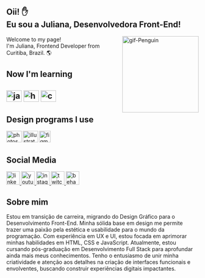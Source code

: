 <h2>Oii! &#9995; <br>Eu sou a Juliana, Desenvolvedora Front-End! </h2>
<img align="right" alt="gif-Penguin" height="200" src="https://media.giphy.com/media/2IudUHdI075HL02Pkk/giphy.gif"/>
  <p>Welcome to my page! <br>I'm Juliana, Frontend Developer from  Curitiba, Brazil. 🌎</p>
  
<h2>Now I'm learning<h2>
<img alt=java height="30" width="40" src="https://cdn.jsdelivr.net/gh/devicons/devicon/icons/javascript/javascript-original.svg" />
<img alt=html height="30" width="40" src="https://cdn.jsdelivr.net/gh/devicons/devicon/icons/html5/html5-plain.svg" />   
<img alt=css height="30" width="40" src="https://cdn.jsdelivr.net/gh/devicons/devicon/icons/css3/css3-plain.svg" />
  
<h2>Design programs I use</h2>
<img align="left" alt=photoshop height="30" width="40" src="https://cdn.jsdelivr.net/gh/devicons/devicon/icons/photoshop/photoshop-plain.svg" />
<img align="left" alt=illustrator height="30" width="40" src="https://cdn.jsdelivr.net/gh/devicons/devicon/icons/illustrator/illustrator-plain.svg" />
<img align="left" alt="figma" height="30 width="40" src="https://cdn.jsdelivr.net/gh/devicons/devicon/icons/figma/figma-original.svg" />
<br><br>

<h2>Social Media</h2>
<div>
  <a href="https://www.linkedin.com/in/julianaklotz/">
    <img src="https://img.shields.io/badge/LinkedIn-0077B5?style=for-the-badge&logo=linkedin&logoColor=white" height="35" alt="linkedin logo"/>
  </a>
  <a href="https://www.youtube.com/@eu.julianaklotz" target="_blank">
    <img src="https://img.shields.io/badge/YouTube-FF0000?style=for-the-badge&logo=youtube&logoColor=white" height="35" alt="youtube logo"/>
  </a>
  <a href="https://www.instagram.com/eu.julianaklotz/" target="_blank">
    <img src="https://img.shields.io/badge/Instagram-E4405F?style=for-the-badge&logo=instagram&logoColor=white" height="35" alt="instagram logo"/>
  </a>
  <a href="https://www.twitch.tv/jullyklotz/" target="_blank">
    <img src="https://img.shields.io/badge/Twitch-9146FF?style=for-the-badge&logo=twitch&logoColor=white" height="35" alt="twitch logo"/>
  </a>
  <a href="https://www.behance.net/julianaklotz" target="_blank">
    <img src="https://img.shields.io/badge/-Behance-blue?style=for-the-badge&logo=behance&logoColor=white" height="35" alt="behance logo"/>
  </a>
</div>

<h2>Sobre mim</h2>
<p>Estou em transição de carreira, migrando do Design Gráfico para o Desenvolvimento Front-End. Minha sólida base em design me permite trazer uma paixão pela estética e usabilidade para o mundo da programação. Com experiência em UX e UI, estou focada em aprimorar minhas habilidades em HTML, CSS e JavaScript. Atualmente, estou cursando pós-graduação em Desenvolvimento Full Stack para aprofundar ainda mais meus conhecimentos. Tenho o entusiasmo de unir minha criatividade e atenção aos detalhes na criação de interfaces funcionais e envolventes, buscando construir experiências digitais impactantes.</p>
